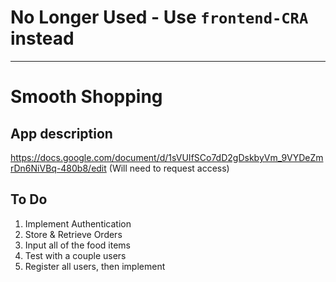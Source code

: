 # No Longer Used - Use `frontend-CRA` instead

--------------

# Smooth Shopping

## App description

https://docs.google.com/document/d/1sVUIfSCo7dD2gDskbyVm_9VYDeZmrDn6NiVBq-480b8/edit (Will need to request access)

## To Do

 1. Implement Authentication
 2. Store & Retrieve Orders
 3. Input all of the food items
 4. Test with a couple users
 5. Register all users, then implement

